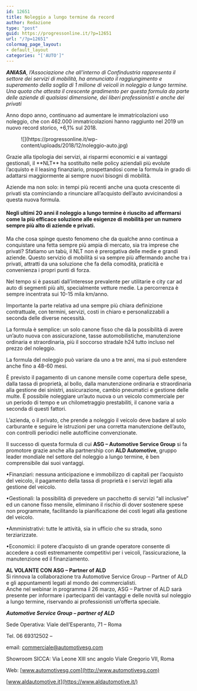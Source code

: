 ```yaml
---
id: 12651
title: Noleggio a lungo termine da record
author: Redazione
type: "post"
guid: https://progressonline.it/?p=12651
url: "/?p=12651"
colormag_page_layout:
- default_layout
categories: "['AUTO']"
---
```


***ANIASA**, l’Associazione che all’interno di Confindustria rappresenta il settore dei servizi di mobilità, ha annunciato il raggiungimento e superamento della soglia di 1 milione di veicoli in noleggio a lungo termine. Una quota che attesta il crescente gradimento per questa formula da parte delle aziende di qualsiasi dimensione, dei liberi professionisti e anche dei privati*

Anno dopo anno, continuano ad aumentare le immatricolazioni uso noleggio, che con 462.000 immatricolazioni hanno raggiunto nel 2019 un nuovo record storico, +6,1% sul 2018.

<figure class="wp-block-image size-large">![](https://progressonline.it/wp-content/uploads/2018/12/noleggio-auto.jpg)</figure>Grazie alla tipologia dei servizi, ai risparmi economici e ai vantaggi gestionali, il **NLT** ha sostituito nelle policy aziendali più evolute l’acquisto e il leasing finanziario, prospettandosi come la formula in grado di adattarsi maggiormente ai sempre nuovi bisogni di mobilità.

Aziende ma non solo: in tempi più recenti anche una quota crescente di privati sta cominciando a rinunciare all’acquisto dell’auto avvicinandosi a questa nuova formula.

#### Negli ultimi 20 anni il noleggio a lungo termine è riuscito ad affermarsi come la più efficace soluzione alle esigenze di mobilità per un numero sempre più alto di aziende e privati.

Ma che cosa spinge questo fenomeno che da qualche anno continua a conquistare una fetta sempre più ampia di mercato, sia tra imprese che privati? Sfatiamo un tabù, il NLT non è prerogativa delle medie e grandi aziende. Questo servizio di mobilità si va sempre più affermando anche tra i privati, attratti da una soluzione che fa della comodità, praticità e convenienza i propri punti di forza.

Nel tempo si è passati dall’interesse prevalente per utilitarie e city car ad auto di segmenti più alti, specialmente vetture medie. La percorrenza è sempre incentrata sui 10-15 mila km/anno.

Importante la parte relativa ad una sempre più chiara definizione contrattuale, con termini, servizi, costi in chiaro e personalizzabili a seconda delle diverse necessità.

La formula è semplice: un solo canone fisso che dà la possibilità di avere un’auto nuova con assicurazione, tasse automobilistiche, manutenzione ordinaria e straordinaria, più il soccorso stradale h24 tutto incluso nel prezzo del noleggio.

La formula del noleggio può variare da uno a tre anni, ma si può estendere anche fino a 48-60 mesi.

È previsto il pagamento di un canone mensile come copertura delle spese, dalla tassa di proprietà, al bollo, dalla manutenzione ordinaria e straordinaria alla gestione dei sinistri, assicurazione, cambio pneumatici e gestione delle multe. È possibile noleggiare un’auto nuova o un veicolo commerciale per un periodo di tempo e un chilometraggio prestabiliti, il canone varia a seconda di questi fattori.

L’azienda, o il privato, che prende a noleggio il veicolo deve badare al solo carburante e seguire le istruzioni per una corretta manutenzione dell’auto, con controlli periodici nelle autofficine convenzionate.

Il successo di questa formula di cui **ASG – Automotive Service Group** si fa promotore grazie anche alla partnership con **ALD Automotive**, gruppo leader mondiale nel settore del noleggio a lungo termine, è ben comprensibile dai suoi vantaggi.

•Finanziari: nessuna anticipazione e immobilizzo di capitali per l’acquisto del veicolo, il pagamento della tassa di proprietà e i servizi legati alla gestione del veicolo.

•Gestionali: la possibilità di prevedere un pacchetto di servizi “all inclusive” ed un canone fisso mensile, eliminano il rischio di dover sostenere spese non programmate, facilitando la pianificazione dei costi legati alla gestione del veicolo.

•Amministrativi: tutte le attività, sia in ufficio che su strada, sono terziarizzate.

•Economici: il potere d’acquisto di un grande operatore consente di accedere a costi estremamente competitivi per i veicoli, l’assicurazione, la manutenzione ed il finanziamento.

**AL VOLANTE CON ASG – Partner of ALD**  
Si rinnova la collaborazione tra Automotive Service Group – Partner of ALD e gli appuntamenti legati al mondo dei commercialisti.  
Anche nel webinar in programma il 26 marzo, ASG – Partner of ALD sarà presente per informare i partecipanti dei vantaggi e delle novità sul noleggio a lungo termine, riservando ai professionisti un’offerta speciale.

***Automotive Service Group – partner of ALD***

Sede Operativa: Viale dell’Esperanto, 71 – Roma

Tel. 06 69312502 –

email: commerciale@automotivesg.com

Showroom SICCA: Via Leone XIII snc angolo Viale Gregorio VII, Roma

Web: [www.automotivesg.com](http://www.automotivesg.com)

[www.aldautomotive.it](https://www.aldautomotive.it/)